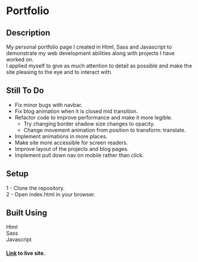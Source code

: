 # Portfolio

## Description
My personal portfolio page I created in Html, Sass and Javascript to demonstrate my web development abilities along with projects I have worked on.\
I applied myself to give as much attention to detail as possible and make the site pleasing to the eye and to interact with.

## Still To Do
* Fix minor bugs with navbar.
* Fix blog animation when it is closed mid transition.
* Refactor code to improve performance and make it more legible.
  * Try changing border shadow size changes to opacity.
  * Change movement animation from position to transform: translate.
* Implement animations in more places.
* Make site more accessible for screen readers.
* Improve layout of the projects and blog pages.
* Implement pull down nav on mobile rather than click.

## Setup
1 - Clone the repository.\
2 - Open index.html in your browser.


## Built Using
Html\
Sass\
Javascript

#### [Link](https://peterdev.co.uk/) to live site.

